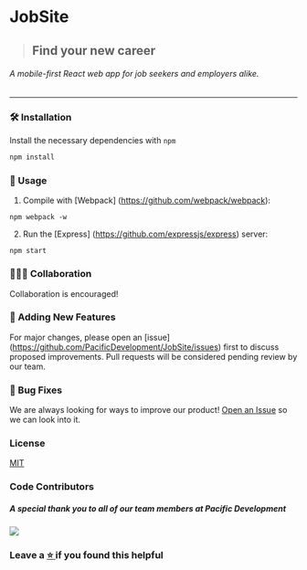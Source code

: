 # JobSite
> ## Find your new career
###### A mobile-first React web app for job seekers and employers alike.
<hr/>


### 🛠️  Installation

Install the necessary dependencies with ```npm```
```bash
npm install
```

### 🔌  Usage

1. Compile with [Webpack] (https://github.com/webpack/webpack):

``` npm webpack -w ```


2. Run the [Express] (https://github.com/expressjs/express) server:

``` npm start ```


### 🧑‍🤝‍🧑  Collaboration

Collaboration is encouraged! 

### 📌 Adding New Features

For major changes, please open an [issue] (https://github.com/PacificDevelopment/JobSite/issues) first to discuss proposed improvements. Pull requests will be considered pending review by our team.

### 🐞 Bug Fixes

We are always looking for ways to improve our product! <a href="https://github.com/PacificDevelopment/JobSite/issues">Open an Issue</a> so we can look into it.



### License
[MIT](./LICENSE.md)


### Code Contributors

##### A special thank you to all of our team members at Pacific Development<br/>
<a href="https://github.com/PacificDevelopment/JobSite/graphs/contributors">
  <img src="https://contrib.rocks/image?repo=PacificDevelopment/JobSite" />
</a>



### Leave a <a href=""> :star: </a> if you found this helpful

